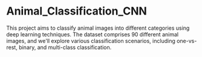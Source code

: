 # Animal_Classification_CNN
This project aims to classify animal images into different categories using deep learning techniques. The dataset comprises 90 different animal images, and we'll explore various classification scenarios, including one-vs-rest, binary, and multi-class classification.
